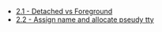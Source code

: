 

- [2.1 - Detached vs Foreground](part-01-detached-vs-foreground)
- [2.2 - Assign name and allocate pseudy tty](part-02-assign-name-and-allocate-pseudo-tty)

